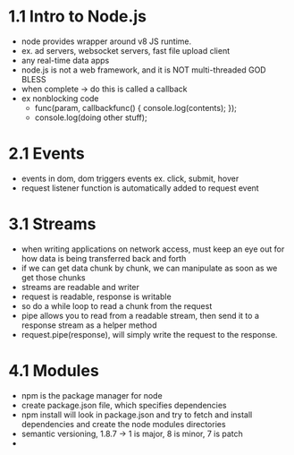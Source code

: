 # 1.1 Intro to Node.js
* node provides wrapper around v8 JS runtime.
* ex. ad servers, websocket servers, fast file upload client
* any real-time data apps
* node.js is not a web framework, and it is NOT multi-threaded GOD BLESS
* when complete -> do this is called a callback
* ex nonblocking code
	* func(param, callbackfunc() {
		console.log(contents);
	});
	* console.log(doing other stuff);

# 2.1 Events
* events in dom, dom triggers events ex. click, submit, hover
* request listener function is automatically added to request event

# 3.1 Streams
* when writing applications on network access, must keep an eye out for how data is being transferred back and forth
* if we can get data chunk by chunk, we can manipulate as soon as we get those chunks
* streams are readable and writer
* request is readable, response is writable
* so do a while loop to read a chunk from the request
* pipe allows you to read from a readable stream, then send it to a response stream as a helper method
* request.pipe(response), will simply write the request to the response.

# 4.1 Modules
* npm is the package manager for node
* create package.json file, which specifies dependencies 
* npm install will look in package.json and try to fetch and install dependencies and create the node modules directories
* semantic versioning, 1.8.7 -> 1 is major, 8 is minor, 7 is patch
* 